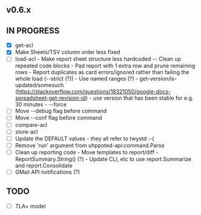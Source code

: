 ## v0.6.x

## IN PROGRESS

- [x] get-acl
- [x] Make Sheets/TSV column order less fixed
- [ ] load-acl
      - Make report sheet structure less hardcoded
        -- Clean up repeated code blocks
      - Pad report with 1 extra row and prune remaining rows
      - Report duplicates as card errors/ignored rather than failing the whole load (--strict (?))
      - Use named ranges (?)
      - get-version/is-updated/somesuch (https://stackoverflow.com/questions/18321050/google-docs-spreadsheet-get-revision-id)
      - use version that has been stable for e.g. 30 minutes
      - --force
- [ ] Move --debug flag before command
- [ ] Move --conf flag before command
- [ ] compare-acl
- [ ] store-acl
- [ ] Update the DEFAULT values - they all refer to twystd :-(
- [ ] Remove 'run' argument from uhppoted-api:command.Parse
- [ ] Clean up reporting code
      - Move templates to report/diff
      - ReportSummary.String() (?)
      - Update CLI, etc to use report.Summarize and report.Consolidate
- [ ] GMail API notifications (?)

## TODO

- [ ] TLA+ model

